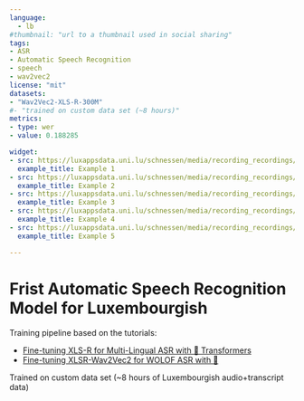 ```yaml
---
language: 
  - lb
#thumbnail: "url to a thumbnail used in social sharing"
tags:
- ASR
- Automatic Speech Recognition
- speech
- wav2vec2
license: "mit"
datasets:
- "Wav2Vec2-XLS-R-300M"
#- "trained on custom data set (~8 hours)"
metrics:
- type: wer
- value: 0.188285

widget:
- src: https://luxappsdata.uni.lu/schnessen/media/recording_recordings/2021-10-13/pg_71_4629_rdc1j.wav
  example_title: Example 1
- src: https://luxappsdata.uni.lu/schnessen/media/recording_recordings/2021-08-20/pg_73_6801_3j86c.wav
  example_title: Example 2
- src: https://luxappsdata.uni.lu/schnessen/media/recording_recordings/2018-11-29/pg_347_1313_kolin.wav
  example_title: Example 3
- src: https://luxappsdata.uni.lu/schnessen/media/recording_recordings/2018-08-05/pg_192_3299_1zqrn.wav
  example_title: Example 4
- src: https://luxappsdata.uni.lu/schnessen/media/recording_recordings/2018-08-05/pg_193_3278_xqzv1.wav
  example_title: Example 5

---
```


# Frist Automatic Speech Recognition Model for Luxembourgish

Training pipeline based on the tutorials:
- [Fine-tuning XLS-R for Multi-Lingual ASR with 🤗 Transformers](https://colab.research.google.com/github/patrickvonplaten/notebooks/blob/master/Fine_Tune_XLSR_Wav2Vec2_on_Turkish_ASR_with_%F0%9F%A4%97_Transformers.ipynb)
- [Fine-tuning XLSR-Wav2Vec2 for WOLOF ASR with 🤗](https://www.kaggle.com/kingabzpro/fine-tuning-xlsr-wav2vec2-for-wolof-asr-with/notebook)

Trained on custom data set (~8 hours of Luxembourgish audio+transcript data)